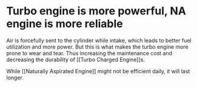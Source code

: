 # Turbo engine is more powerful, NA engine is more reliable

Air is forcefully sent to the cylinder while intake, which leads to better fuel utilization and more power. But this is what makes the turbo engine more prone to wear and tear. Thus increasing the maintenance cost and decreasing the durability of [[Turbo Charged Engine]]s.

While [[Naturally Aspirated Engine]] might not be efficient daily, it will last longer.
